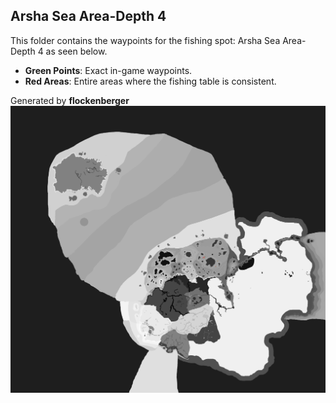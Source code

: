 ## Arsha Sea Area-Depth 4
This folder contains the waypoints for the fishing spot: Arsha Sea Area-Depth 4 as seen below.

- **Green Points**: Exact in-game waypoints.
- **Red Areas**: Entire areas where the fishing table is consistent.

Generated by **flockenberger**
![Arsha Sea Area-Depth 4](./Preview.png?raw=true "Arsha Sea Area-Depth 4")